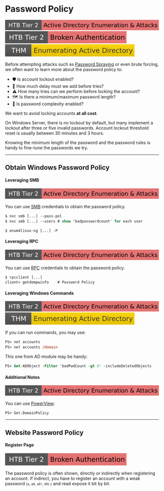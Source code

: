 # Password Policy

[![active_directory_enumeration_attacks](../../../../_badges/htb/active_directory_enumeration_attacks.svg)](https://academy.hackthebox.com/course/preview/active-directory-enumeration--attacks)
[![broken_authentication](../../../../_badges/htb/broken_authentication.svg)](https://academy.hackthebox.com/course/preview/broken-authentication)
[![adenumeration](../../../../_badges/thm/adenumeration.svg)](https://tryhackme.com/r/room/adenumeration)

<div class="row row-cols-lg-2"><div>

Before attempting attacks such as [Password Spraying](/cybersecurity/red-team/s2.discovery/techniques/passwords/spraying.md) or even brute forcing, we often want to learn more about the password policy to:

* 🛡️ Is account lockout enabled?
* 🥷 How much delay must we add before tries?
* ⚠️ How many tries can we perform before locking the account?
* 🗺️ Is there a minimum/maximum password length?
* 🐲 Is password complexity enabled?

We want to avoid locking accounts **at all cost**️.
</div><div>

On Windows Server, there is no lockout by default, but many implement a lockout after three or five invalid passwords. Account lockout threshold reset is usually between 30 minutes and 3 hours.

Knowing the minimum length of the password and the password rules is handy to fine-tune the passwords we try.
</div></div>

<hr class="sep-both">

## Obtain Windows Password Policy

<div class="row row-cols-lg-2"><div>

#### Leveraging SMB

[![active_directory_enumeration_attacks](../../../../_badges/htb/active_directory_enumeration_attacks.svg)](https://academy.hackthebox.com/course/preview/active-directory-enumeration--attacks)

You can use [SMB](/operating-systems/networking/protocols/smb.md) credentials to obtain the password policy.

```ps
$ nxc smb [...] --pass-pol
$ nxc smb [...] --users # show 'badpasswordcount' for each user
```

```shell!
$ enum4linux-ng [...] -P
```

#### Leveraging RPC

[![active_directory_enumeration_attacks](../../../../_badges/htb/active_directory_enumeration_attacks.svg)](https://academy.hackthebox.com/course/preview/active-directory-enumeration--attacks)

You can use [RPC](/operating-systems/networking/protocols/rpc.md#rpc-smb-footprinting) credentials to obtain the password policy.

```shell!
$ rpcclient [...]
client> getdompwinfo    # Password Policy
```
</div><div>

#### Leveraging Windows Commands

[![active_directory_enumeration_attacks](../../../../_badges/htb/active_directory_enumeration_attacks.svg)](https://academy.hackthebox.com/course/preview/active-directory-enumeration--attacks)
[![adenumeration](../../../../_badges/thm/adenumeration.svg)](https://tryhackme.com/r/room/adenumeration)

If you can run commands, you may use:

```ps
PS> net accounts
PS> net accounts /domain
```

This one from AD module may be handy:

```ps
PS> Get-ADObject -Filter 'badPwdCount -gt 0' -includeDeletedObjects
```

#### Additional Notes

[![active_directory_enumeration_attacks](../../../../_badges/htb/active_directory_enumeration_attacks.svg)](https://academy.hackthebox.com/course/preview/active-directory-enumeration--attacks)

You can use [PowerView](/cybersecurity/red-team/tools/utilities/windows/powersploit.md):

```shell!
PS> Get-DomainPolicy
```
</div></div>

<hr class="sep-both">

## Website Password Policy

<div class="row row-cols-lg-2"><div>

#### Register Page

[![broken_authentication](../../../../_badges/htb/broken_authentication.svg)](https://academy.hackthebox.com/course/preview/broken-authentication)

The password policy is often shown, directly or indirectly when registering an account. If indirect, you have to register an account with a weak password <small>(`a`, `a0`, `a0!`, etc.)</small> and read expose it bit by bit.
</div><div>
</div></div>